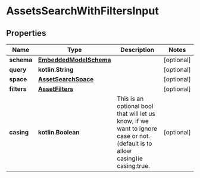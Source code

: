 
# AssetsSearchWithFiltersInput

## Properties
Name | Type | Description | Notes
------------ | ------------- | ------------- | -------------
**schema** | [**EmbeddedModelSchema**](EmbeddedModelSchema.md) |  |  [optional]
**query** | **kotlin.String** |  |  [optional]
**space** | [**AssetSearchSpace**](AssetSearchSpace.md) |  |  [optional]
**filters** | [**AssetFilters**](AssetFilters.md) |  |  [optional]
**casing** | **kotlin.Boolean** | This is an optional bool that will let us know, if we want to ignore case or not.(default is to allow casing)ie casing:true. |  [optional]



